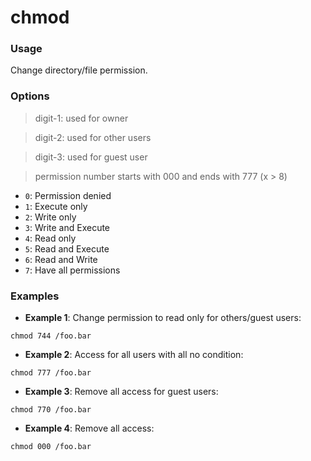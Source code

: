 # chmod

### Usage
Change directory/file permission.

### Options

> digit-1: used for owner

> digit-2: used for other users

> digit-3: used for guest user 

> permission number starts with 000 and ends with 777 (x > 8)

- `0`:                    Permission denied
- `1`:                    Execute only
- `2`:                    Write only
- `3`:                    Write and Execute
- `4`:                    Read only
- `5`:                    Read and Execute
- `6`:                    Read and Write
- `7`:                    Have all permissions

### Examples

- **Example 1**: Change permission to read only for others/guest users:
```
chmod 744 /foo.bar
```

- **Example 2**: Access for all users with all no condition:
```
chmod 777 /foo.bar
```

- **Example 3**: Remove all access for guest users:
```
chmod 770 /foo.bar
```

- **Example 4**: Remove all access:
```
chmod 000 /foo.bar
```